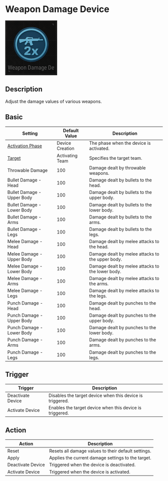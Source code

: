 # Weapon Damage Device

![WeaponDamage Icon](../images/DeviceIcons/Device_WeaponDamage.png)

## Description

Adjust the damage values of various weapons.

## Basic

| Setting                                      | Default Value     | Description                                      |
|----------------------------------------------|-------------------|--------------------------------------------------|
| [Activation Phase](../General/Common_Device_Settings.md#activation-phase) | Device Creation    | The phase when the device is activated.           |
| [Target](../General/Common_Device_Settings.md#target)                     | Activating Team    | Specifies the target team.                        |
| Throwable Damage                            | 100               | Damage dealt by throwable weapons.                |
| Bullet Damage - Head                        | 100               | Damage dealt by bullets to the head.              |
| Bullet Damage - Upper Body                  | 100               | Damage dealt by bullets to the upper body.        |
| Bullet Damage - Lower Body                  | 100               | Damage dealt by bullets to the lower body.        |
| Bullet Damage - Arms                        | 100               | Damage dealt by bullets to the arms.              |
| Bullet Damage - Legs                        | 100               | Damage dealt by bullets to the legs.              |
| Melee Damage - Head                         | 100               | Damage dealt by melee attacks to the head.        |
| Melee Damage - Upper Body                   | 100               | Damage dealt by melee attacks to the upper body.  |
| Melee Damage - Lower Body                   | 100               | Damage dealt by melee attacks to the lower body.  |
| Melee Damage - Arms                         | 100               | Damage dealt by melee attacks to the arms.        |
| Melee Damage - Legs                         | 100               | Damage dealt by melee attacks to the legs.        |
| Punch Damage - Head                         | 100               | Damage dealt by punches to the head.              |
| Punch Damage - Upper Body                   | 100               | Damage dealt by punches to the upper body.        |
| Punch Damage - Lower Body                   | 100               | Damage dealt by punches to the lower body.        |
| Punch Damage - Arms                         | 100               | Damage dealt by punches to the arms.              |
| Punch Damage - Legs                         | 100               | Damage dealt by punches to the legs.              |

## Trigger

| Trigger                | Description                                                        |
|------------------------|--------------------------------------------------------------------|
| Deactivate Device      | Disables the target device when this device is triggered.           |
| Activate Device        | Enables the target device when this device is triggered.            |

## Action

| Action                 | Description                                                        |
|------------------------|--------------------------------------------------------------------|
| Reset                  | Resets all damage values to their default settings.                |
| Apply                  | Applies the current damage settings to the target.                 |
| Deactivate Device      | Triggered when the device is deactivated.                          |
| Activate Device        | Triggered when the device is activated.                            |

